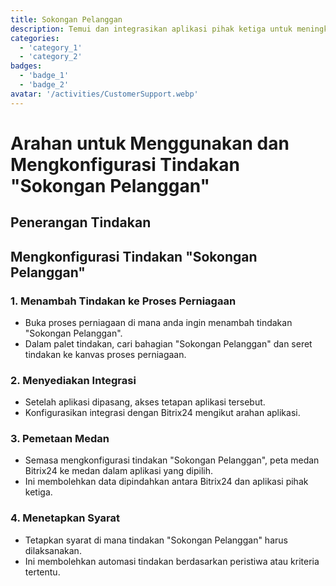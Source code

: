 ```yaml
---
title: Sokongan Pelanggan
description: Temui dan integrasikan aplikasi pihak ketiga untuk meningkatkan perniagaan anda.
categories: 
  - 'category_1'
  - 'category_2'
badges: 
  - 'badge_1'
  - 'badge_2'
avatar: '/activities/CustomerSupport.webp'
---
```

# Arahan untuk Menggunakan dan Mengkonfigurasi Tindakan "Sokongan Pelanggan"

## Penerangan Tindakan

## **Mengkonfigurasi Tindakan "Sokongan Pelanggan"**

### 1. Menambah Tindakan ke Proses Perniagaan
- Buka proses perniagaan di mana anda ingin menambah tindakan "Sokongan Pelanggan".
- Dalam palet tindakan, cari bahagian "Sokongan Pelanggan" dan seret tindakan ke kanvas proses perniagaan.

### 2. Menyediakan Integrasi
- Setelah aplikasi dipasang, akses tetapan aplikasi tersebut.
- Konfigurasikan integrasi dengan Bitrix24 mengikut arahan aplikasi.

### 3. Pemetaan Medan
- Semasa mengkonfigurasi tindakan "Sokongan Pelanggan", peta medan Bitrix24 ke medan dalam aplikasi yang dipilih.
- Ini membolehkan data dipindahkan antara Bitrix24 dan aplikasi pihak ketiga.

### 4. Menetapkan Syarat
- Tetapkan syarat di mana tindakan "Sokongan Pelanggan" harus dilaksanakan.
- Ini membolehkan automasi tindakan berdasarkan peristiwa atau kriteria tertentu.